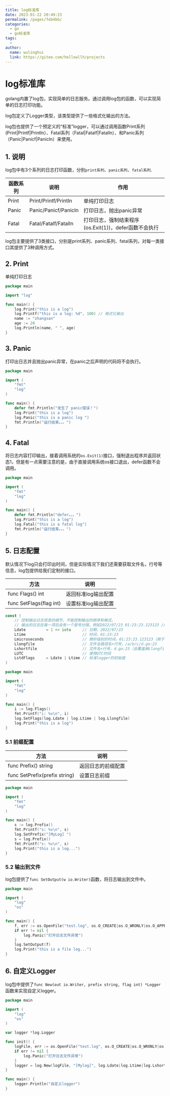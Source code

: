 ```yaml
---
title: log标准库
date: 2023-01-22 20:49:23
permalink: /pages/feb4bb/
categories:
  - go
  - go标准库
tags:
  - 
author: 
  name: wulinghui
  link: https://gitee.com/hellowllh/projects
---
```

# log标准库

golang内置了log包，实现简单的日志服务。通过调用log包的函数，可以实现简单的日志打印功能。

log包定义了Logger类型，该类型提供了一些格式化输出的方法。

log包也提供了一个预定义的“标准”logger，可以通过调用函数Print系列(Print|Printf|Println）、Fatal系列（Fatal|Fatalf|Fatalln）、和Panic系列（Panic|Panicf|Panicln）来使用。



## 1. 说明

log包中有3个系列的日志打印函数，分别`print系列`、`panic系列`、`fatal系列`.

| 函数系列 | 说明                 | 作用                                                  |
| -------- | -------------------- | ----------------------------------------------------- |
| Print    | Print/Printf/Println | 单纯打印日志                                          |
| Panic    | Panic/Panicf/Panicln | 打印日志，抛出panic异常                               |
| Fatal    | Fatal/Fatalf/Fatalln | 打印日志，强制结束程序(os.Exit(1))，defer函数不会执行 |


log包主要提供了3类接口，分别是print系列、panic系列、fatal系列，对每一类接口其提供了3种调用方式。

## 2. Print

单纯打印日志

~~~go
package main

import "log"

func main() {
	log.Print("this is a log")
    log.Printf("this is a log: %d", 100) // 格式化输出
	name := "zhangsan"
	age := 20
	log.Println(name, " ", age)
}

~~~

## 3. Panic

打印出日志并且抛出panic异常，在panic之后声明的代码将不会执行。

~~~go
package main

import (
	"fmt"
	"log"
)

func main() {
	defer fmt.Println("发生了 panic错误！")
	log.Print("this is a log")
	log.Panic("this is a panic log ")
	fmt.Println("运行结束。。。")
}

~~~



## 4. Fatal

将日志内容打印输出，接着调用系统的`os.Exit(1)`接口，强制退出程序并返回状态1，但是有一点需要注意的是，由于直接调用系统os接口退出，defer函数不会调用。

~~~go
package main

import (
	"fmt"
	"log"
)

func main() {
	defer fmt.Println("defer。。。")
	log.Print("this is a log")
	log.Fatal("this is a fatal log")
	fmt.Println("运行结束。。。")
}

~~~

## 5. 日志配置

默认情况下log只会打印出时间，但是实际情况下我们还需要获取文件名，行号等信息，log包提供给我们定制的接口。

| 方法                    | 说明                |
| ----------------------- | ------------------- |
| func Flags() int        | 返回标准log输出配置 |
| func SetFlags(flag int) | 设置标准log输出配置 |

~~~go
const (
    // 控制输出日志信息的细节，不能控制输出的顺序和格式。
    // 输出的日志在每一项后会有一个冒号分隔，例如2022/07/23 01:23:23.123123 /a/b/c/d.go:23: message
    Ldate         = 1 << iota     // 日期，2022/07/23
    Ltime                         // 时间，01:23:23
    Lmicroseconds                 // 微秒级别的时间，01:23:23.123123（用于增强Ltime位）
    Llongfile                     // 文件全路径名+行号，/a/b/c/d.go:23
    Lshortfile                    // 文件名+行号，d.go:23（会覆盖掉Llongfile）
    LUTC                          // 使用UTC时间
    LstdFlags     = Ldate | Ltime // 标准logger的初始值
)

~~~

~~~go
package main

import (
	"fmt"
	"log"
)

func main() {
	i := log.Flags()
	fmt.Printf("i: %v\n", i)
	log.SetFlags(log.Ldate | log.Ltime | log.Llongfile)
	log.Print("this is a log")
}

~~~

### 5.1 前缀配置

| 方法                          | 说明               |
| ----------------------------- | ------------------ |
| func Prefix() string          | 返回日志的前缀配置 |
| func SetPrefix(prefix string) | 设置日志前缀       |

~~~go
package main

import (
	"fmt"
	"log"
)

func main() {
	s := log.Prefix()
	fmt.Printf("s: %v\n", s)
	log.SetPrefix("[MyLog] ")
	s = log.Prefix()
	fmt.Printf("s: %v\n", s)
	log.Print("this is a log...")
}

~~~

### 5.2 输出到文件

log包提供了`func SetOutput(w io.Writer)`函数，将日志输出到文件中。

~~~go
package main

import (
	"log"
	"os"
)

func main() {
	f, err := os.OpenFile("test.log", os.O_CREATE|os.O_WRONLY|os.O_APPEND, 0644)
	if err != nil {
		log.Panic("打开日志文件异常")
	}
	log.SetOutput(f)
	log.Print("this is a file log...")
}

~~~

## 6. 自定义Logger

log包中提供了`func New(out io.Writer, prefix string, flag int) *Logger`函数来实现自定义logger。

~~~go
package main

import (
	"log"
	"os"
)

var logger *log.Logger

func init() {
	logFile, err := os.OpenFile("test.log", os.O_CREATE|os.O_WRONLY|os.O_APPEND, 0644)
	if err != nil {
		log.Panic("打开日志文件异常")
	}
	logger = log.New(logFile, "[Mylog]", log.Ldate|log.Ltime|log.Lshortfile)
}

func main() {
	logger.Println("自定义logger")
}

~~~

